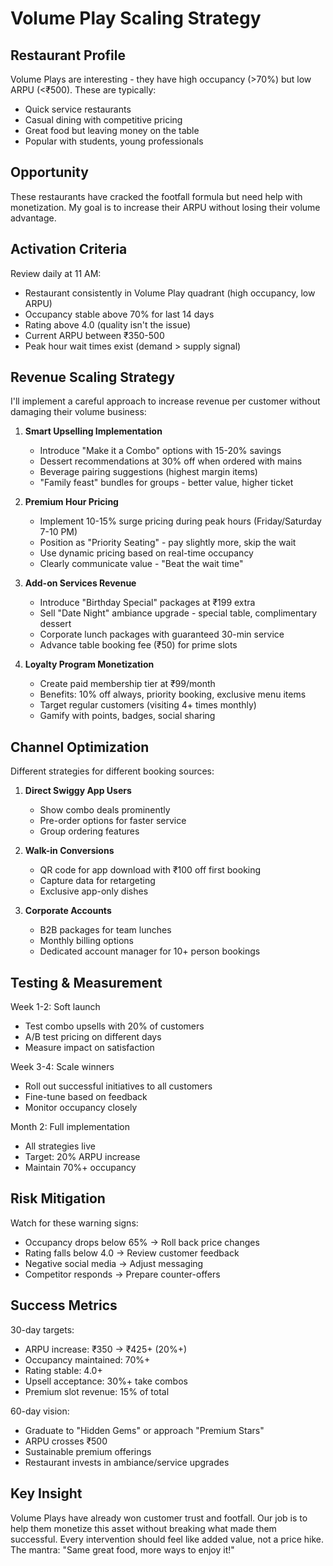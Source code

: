 # Volume Play Scaling Strategy

## Restaurant Profile

Volume Plays are interesting - they have high occupancy (>70%) but low ARPU (<₹500). These are typically:
- Quick service restaurants
- Casual dining with competitive pricing  
- Great food but leaving money on the table
- Popular with students, young professionals

## Opportunity

These restaurants have cracked the footfall formula but need help with monetization. My goal is to increase their ARPU without losing their volume advantage.

## Activation Criteria

Review daily at 11 AM:
- Restaurant consistently in Volume Play quadrant (high occupancy, low ARPU)
- Occupancy stable above 70% for last 14 days
- Rating above 4.0 (quality isn't the issue)
- Current ARPU between ₹350-500
- Peak hour wait times exist (demand > supply signal)

## Revenue Scaling Strategy

I'll implement a careful approach to increase revenue per customer without damaging their volume business:

1. **Smart Upselling Implementation**
   - Introduce "Make it a Combo" options with 15-20% savings
   - Dessert recommendations at 30% off when ordered with mains
   - Beverage pairing suggestions (highest margin items)
   - "Family feast" bundles for groups - better value, higher ticket

2. **Premium Hour Pricing**
   - Implement 10-15% surge pricing during peak hours (Friday/Saturday 7-10 PM)
   - Position as "Priority Seating" - pay slightly more, skip the wait
   - Use dynamic pricing based on real-time occupancy
   - Clearly communicate value - "Beat the wait time"

3. **Add-on Services Revenue**
   - Introduce "Birthday Special" packages at ₹199 extra
   - Sell "Date Night" ambiance upgrade - special table, complimentary dessert
   - Corporate lunch packages with guaranteed 30-min service
   - Advance table booking fee (₹50) for prime slots

4. **Loyalty Program Monetization**
   - Create paid membership tier at ₹99/month
   - Benefits: 10% off always, priority booking, exclusive menu items
   - Target regular customers (visiting 4+ times monthly)
   - Gamify with points, badges, social sharing

## Channel Optimization

Different strategies for different booking sources:

1. **Direct Swiggy App Users**
   - Show combo deals prominently
   - Pre-order options for faster service
   - Group ordering features

2. **Walk-in Conversions**
   - QR code for app download with ₹100 off first booking
   - Capture data for retargeting
   - Exclusive app-only dishes

3. **Corporate Accounts**
   - B2B packages for team lunches
   - Monthly billing options
   - Dedicated account manager for 10+ person bookings

## Testing & Measurement

Week 1-2: Soft launch
- Test combo upsells with 20% of customers
- A/B test pricing on different days
- Measure impact on satisfaction

Week 3-4: Scale winners
- Roll out successful initiatives to all customers
- Fine-tune based on feedback
- Monitor occupancy closely

Month 2: Full implementation
- All strategies live
- Target: 20% ARPU increase
- Maintain 70%+ occupancy

## Risk Mitigation

Watch for these warning signs:
- Occupancy drops below 65% → Roll back price changes
- Rating falls below 4.0 → Review customer feedback
- Negative social media → Adjust messaging
- Competitor responds → Prepare counter-offers

## Success Metrics

30-day targets:
- ARPU increase: ₹350 → ₹425+ (20%+)
- Occupancy maintained: 70%+ 
- Rating stable: 4.0+
- Upsell acceptance: 30%+ take combos
- Premium slot revenue: 15% of total

60-day vision:
- Graduate to "Hidden Gems" or approach "Premium Stars"
- ARPU crosses ₹500
- Sustainable premium offerings
- Restaurant invests in ambiance/service upgrades

## Key Insight

Volume Plays have already won customer trust and footfall. Our job is to help them monetize this asset without breaking what made them successful. Every intervention should feel like added value, not a price hike. The mantra: "Same great food, more ways to enjoy it!"